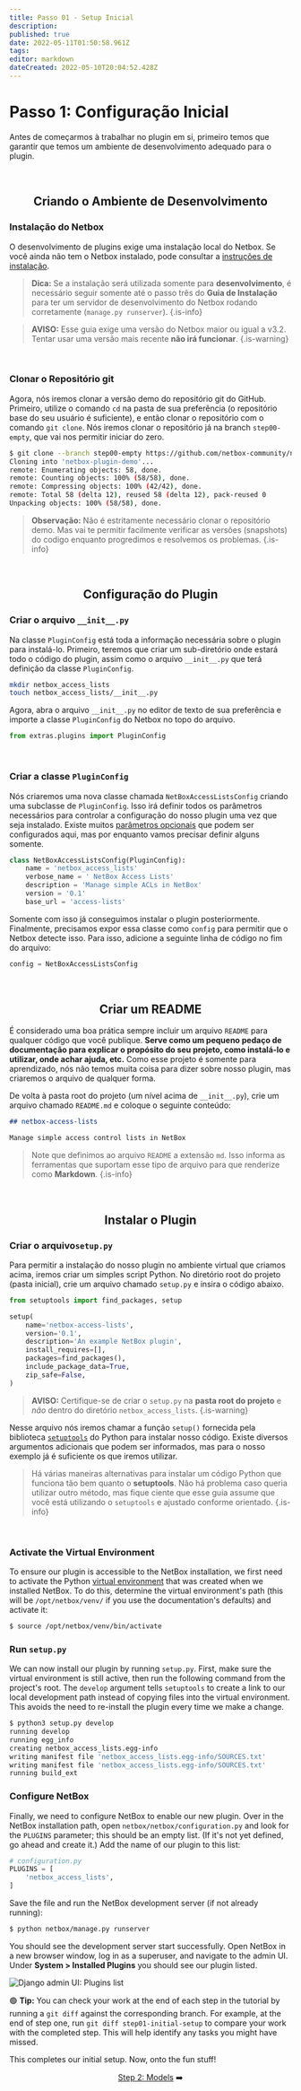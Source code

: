 ```yaml
---
title: Passo 01 - Setup Inicial
description: 
published: true
date: 2022-05-11T01:50:58.961Z
tags: 
editor: markdown
dateCreated: 2022-05-10T20:04:52.428Z
---
```


# Passo 1: Configuração Inicial 

Antes de começarmos à trabalhar no plugin em si, primeiro temos que garantir que temos um ambiente de desenvolvimento adequado para o plugin.

<br>

<div align=center>
 
## Criando o Ambiente de Desenvolvimento
</div>

### Instalação do Netbox

O desenvolvimento de plugins exige uma instalação local do Netbox. Se você ainda não tem o Netbox instalado, pode consultar a [instruções de instalação](https://netbox.readthedocs.io/en/feature/installation/).

> **Dica:** Se a instalação será utilizada somente para **desenvolvimento**, é necessário seguir somente até o passo três do **Guia de Instalação** para ter um servidor de desenvolvimento do Netbox rodando corretamente (`manage.py runserver`).
{.is-info}

> **AVISO:** Esse guia exige uma versão do Netbox maior ou igual a v3.2. Tentar usar uma versão mais recente **não irá funcionar**.
{.is-warning}

<br>
 
### Clonar o Repositório git

Agora, nós iremos clonar a versão demo do repositório git do GitHub. Primeiro, utilize o comando `cd` na pasta de sua preferência (o repositório base do seu usuário é suficiente), e então clonar o repositório com o comando `git clone`. Nós iremos clonar o repositório já na branch `step00-empty`, que vai nos permitir iniciar do zero. 

```bash
$ git clone --branch step00-empty https://github.com/netbox-community/netbox-plugin-demo
Cloning into 'netbox-plugin-demo'...
remote: Enumerating objects: 58, done.
remote: Counting objects: 100% (58/58), done.
remote: Compressing objects: 100% (42/42), done.
remote: Total 58 (delta 12), reused 58 (delta 12), pack-reused 0
Unpacking objects: 100% (58/58), done.
```

> **Observação:** Não é estritamente necessário clonar o repositório demo. Mas vai te permitir facilmente verificar as versões (snapshots) do codigo enquanto progredimos e resolvemos os problemas.
{.is-info}

<br>

<div align=center>

## Configuração do Plugin
</div>

### Criar o arquivo `__init__.py`

Na classe `PluginConfig` está toda a informação necessária sobre o plugin para instalá-lo. 
Primeiro, teremos que criar um sub-diretório onde estará todo o código do plugin, assim como o arquivo `__init__.py` que terá definição da classe `PluginConfig`.

```bash
mkdir netbox_access_lists
touch netbox_access_lists/__init__.py
```

Agora, abra o arquivo `__init__.py` no editor de texto de sua preferência e importe a classe `PluginConfig` do Netbox no topo do arquivo.

```python
from extras.plugins import PluginConfig
```

<br>

### Criar a classe `PluginConfig`

Nós criaremos uma nova classe chamada `NetBoxAccessListsConfig` criando uma subclasse de `PluginConfig`. Isso irá definir todos os parâmetros necessários para controlar a configuração do nosso plugin uma vez que seja instalado. Existe muitos [parâmetros opcionais](https://netbox.readthedocs.io/en/feature/plugins/development/#pluginconfig-attributes) que podem ser configurados aqui, mas por enquanto vamos precisar definir alguns somente.

```python
class NetBoxAccessListsConfig(PluginConfig):
    name = 'netbox_access_lists'
    verbose_name = ' NetBox Access Lists'
    description = 'Manage simple ACLs in NetBox'
    version = '0.1'
    base_url = 'access-lists'
```

Somente com isso já conseguimos instalar o plugin posteriormente. Finalmente, precisamos expor essa classe como `config` para permitir que o Netbox detecte isso. Para isso, adicione a seguinte linha de código no fim do arquivo:

```python
config = NetBoxAccessListsConfig
```

<br>

<div align=center>

## Criar um README
</div>

É considerado uma boa prática sempre incluir um arquivo `README` para qualquer código que você publique. **Serve como um pequeno pedaço de documentação para explicar o propósito do seu projeto, como instalá-lo e utilizar, onde achar ajuda, etc.** Como esse projeto é somente para aprendizado, nós não temos muita coisa para dizer sobre nosso plugin, mas criaremos o arquivo de qualquer forma.

De volta à pasta root do projeto (um nível acima de `__init__.py`), crie um arquivo chamado `README.md` e coloque o seguinte conteúdo:

```markdown
## netbox-access-lists

Manage simple access control lists in NetBox
```

> Note que definimos ao arquivo `README` a extensão `md`. Isso informa as ferramentas que suportam esse tipo de arquivo para que renderize como **Markdown**.
{.is-info}

<br>

<div align=center>

## Instalar o Plugin
</div>

### Criar o arquivo`setup.py`

Para permitir a instalação do nosso plugin no ambiente virtual que criamos acima, iremos criar um simples script Python. No diretório root do projeto (pasta inicial), crie um arquivo chamado `setup.py` e insira o código abaixo.

```python
from setuptools import find_packages, setup

setup(
    name='netbox-access-lists',
    version='0.1',
    description='An example NetBox plugin',
    install_requires=[],
    packages=find_packages(),
    include_package_data=True,
    zip_safe=False,
)
```

> **AVISO:** Certifique-se de criar o `setup.py` na **pasta root do projeto** e _não_ dentro do diretório `netbox_access_lists`.
{.is-warning}

Nesse arquivo nós iremos chamar a função `setup()` fornecida pela biblioteca [`setuptools`](https://packaging.python.org/en/latest/guides/distributing-packages-using-setuptools/) do Python para instalar nosso código. Existe diversos argumentos adicionais que podem ser informados, mas para o nosso exemplo já é suficiente os que iremos utilizar.

> Há várias maneiras alternativas para instalar um código Python que funciona tão bem quanto o **setuptools**. Não há problema caso queria utilizar outro método, mas fique ciente que esse guia assume que você está utilizando o `setuptools` e ajustado conforme orientado.
{.is-info}

<br>

### Activate the Virtual Environment

To ensure our plugin is accessible to the NetBox installation, we first need to activate the Python [virtual environment](https://docs.python.org/3/library/venv.html) that was created when we installed NetBox. To do this, determine the virtual environment's path (this will be `/opt/netbox/venv/` if you use the documentation's defaults) and activate it:

```bash
$ source /opt/netbox/venv/bin/activate
```

### Run `setup.py`

We can now install our plugin by running `setup.py`. First, make sure the virtual environment is still active, then run the following command from the project's root. The `develop` argument tells `setuptools` to create a link to our local development path instead of copying files into the virtual environment. This avoids the need to re-install the plugin every time we make a change.

```bash
$ python3 setup.py develop
running develop
running egg_info
creating netbox_access_lists.egg-info
writing manifest file 'netbox_access_lists.egg-info/SOURCES.txt'
writing manifest file 'netbox_access_lists.egg-info/SOURCES.txt'
running build_ext
```

### Configure NetBox

Finally, we need to configure NetBox to enable our new plugin. Over in the NetBox installation path, open `netbox/netbox/configuration.py` and look for the `PLUGINS` parameter; this should be an empty list. (If it's not yet defined, go ahead and create it.) Add the name of our plugin to this list:

```python
# configuration.py
PLUGINS = [
    'netbox_access_lists',
]
```

Save the file and run the NetBox development server (if not already running):

```bash
$ python netbox/manage.py runserver
```

You should see the development server start successfully. Open NetBox in a new browser window, log in as a superuser, and navigate to the admin UI. Under **System > Installed Plugins** you should see our plugin listed.

![Django admin UI: Plugins list](/images/step01-django-admin-plugins.png)

:green_circle: **Tip:** You can check your work at the end of each step in the tutorial by running a `git diff` against the corresponding branch. For example, at the end of step one, run `git diff step01-initial-setup` to compare your work with the completed step. This will help identify any tasks you might have missed.

This completes our initial setup. Now, onto the fun stuff!

<div align="center">

[Step 2: Models](/tutorial/step02-models.md) :arrow_right:

</div>
